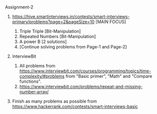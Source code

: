 Assignment-2

1. https://hive.smartinterviews.in/contests/smart-interviews-primary/problems?page=2&pageSize=10 [MAIN FOCUS]
   1. Triple Triple [Bit-Manipulation]
   2. Repeated Numbers [Bit-Manipulation]
   3. A power B [2 solutions]
   4. [Continue solving problems from Page-1 and Page-2]

2. InterviewBit 
   1. All problems from https://www.interviewbit.com/courses/programming/topics/time-complexity/#problems from "Basic primer", "Math" and "Compare functions".
   2. https://www.interviewbit.com/problems/repeat-and-missing-number-array/ 

3. Finish as many problems as possible from https://www.hackerrank.com/contests/smart-interviews-basic
